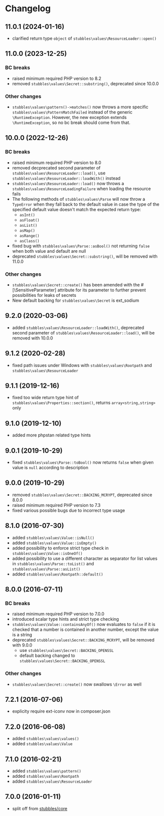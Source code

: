 # Changelog

## 11.0.1 (2024-01-16)

* clarified return type `object` of `stubbles\values\ResourceLoader::open()`

## 11.0.0 (2023-12-25)

### BC breaks

* raised minimum required PHP version to 8.2
* removed `stubbles\values\Secret::substring()`, deprecated since 10.0.0

### Other changes

* `stubbles\values\pattern()->matches()` now throws a more specific `stubbles\values\PatternMatchFailed` instead of the generic `\RuntimeException`. However,
the new exception extends `\RuntimeException`, so no bc break should come from that.

## 10.0.0 (2022-12-26)

### BC breaks

* raised minimum required PHP version to 8.0
* removed decprecated second parameter of `stubbles\values\ResourceLoader::load()`, use `stubbles\values\ResourceLoader::loadWith()` instead
* `stubbles\values\ResourceLoader::load()` now throws a `stubbles\values\ResourceLoadingFailure` when loading the resource fails
* The following methods of `stubbles\values\Parse` will now throw a `TypeError` when they fall back to the default value in case the type of the specified default value doesn't match the expected return type:
   * `asInt()`
   * `asFloat()`
   * `asList()`
   * `asMap()`
   * `asRange()`
   * `asClass()`
* fixed bug with `stubbles\values\Parse::asBool()` not returning `false` when both value and default are null
* deprecated `stubbles\values\Secret::substring()`, will be removed with 11.0.0

### Other changes

* `stubbles\values\Secret::create()` has been amended with the #[\SensitiveParameter] attribute for its parameter to further prevent possibilities for leaks of secrets
* New default backing for `stubbles\values\Secret` is ext_sodium

## 9.2.0 (2020-03-06)

* added `stubbles\values\ResourceLoader::loadWith()`, deprecated second parameter of `stubbles\values\ResourceLoader::load()`, will be removed with 10.0.0

## 9.1.2 (2020-02-28)

* fixed path issues under Windows with `stubbles\values\Rootpath` and `stubbles\values\ResourceLoader`

## 9.1.1 (2019-12-16)

* fixed too wide return type hint of `stubbles\values\Properties::section()`, returns `array<string,string>` only

## 9.1.0 (2019-12-10)

* added more phpstan related type hints

## 9.0.1 (2019-10-29)

* fixed `stubbles\values\Parse::toBool()`  now returns `false` when given value is `null` according to description

## 9.0.0 (2019-10-29)

* removed `stubbles\values\Secret::BACKING_MCRYPT`, deprecated since 8.0.0
* raised minimum required PHP version to 7.3
* fixed various possible bugs due to incorrect type usage

## 8.1.0 (2016-07-30)

* added `stubbles\values\Value::isNull()`
* added `stubbles\values\Value::isEmpty()`
* added possibility to enforce strict type check in `stubbles\values\Value::isOneOf()`
* added possibility to use a different character as separator for list values in `stubbles\values\Parse::toList()` and `stubbles\values\Parse::asList()`
* added `stubbles\values\Rootpath::default()`

## 8.0.0 (2016-07-11)

### BC breaks

* raised minimum required PHP version to 7.0.0
* introduced scalar type hints and strict type checking
* `stubbles\values\Value::containsAnyOf()` now evaluates to `false` if it is checked that a number is contained in another number, except the value is a string
* deprecated `stubbles\values\Secret::BACKING_MCRYPT`, will be removed with 9.0.0
  * use `stubbles\values\Secret::BACKING_OPENSSL`
  * default backing changed to `stubbles\values\Secret::BACKING_OPENSSL`

### Other changes

* `stubbles\values\Secret::create()` now swallows `\Error` as well

## 7.2.1 (2016-07-06)

* explicity require ext-iconv now in composer.json

## 7.2.0 (2016-06-08)

* added `stubbles\values\values()`
* added `stubbles\values\Value`

## 7.1.0 (2016-02-21)

* added `stubbles\values\pattern()`
* added `stubbles\values\Rootpath`
* added `stubbles\values\ResourceLoader`

## 7.0.0 (2016-01-11)

* split off from [stubbles/core](https://github.com/stubbles/stubbles-core)
